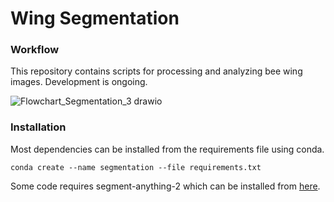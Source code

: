 # Wing Segmentation 

### Workflow 

This repository contains scripts for processing and analyzing bee wing images. Development is ongoing.

![Flowchart_Segmentation_3 drawio](https://github.com/user-attachments/assets/c281ebf7-542d-4132-adbd-f2a86a8fd7fd)

### Installation

Most dependencies can be installed from the requirements file using conda.
```
conda create --name segmentation --file requirements.txt
```

Some code requires segment-anything-2 which can be installed from [here](https://github.com/facebookresearch/segment-anything-2).
